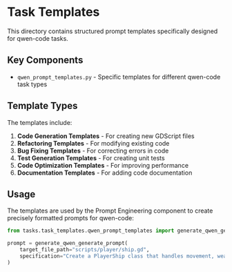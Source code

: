 # Task Templates

This directory contains structured prompt templates specifically designed for qwen-code tasks.

## Key Components

- `qwen_prompt_templates.py` - Specific templates for different qwen-code task types

## Template Types

The templates include:

1. **Code Generation Templates** - For creating new GDScript files
2. **Refactoring Templates** - For modifying existing code
3. **Bug Fixing Templates** - For correcting errors in code
4. **Test Generation Templates** - For creating unit tests
5. **Code Optimization Templates** - For improving performance
6. **Documentation Templates** - For adding code documentation

## Usage

The templates are used by the Prompt Engineering component to create precisely formatted prompts for qwen-code:

```python
from tasks.task_templates.qwen_prompt_templates import generate_qwen_generate_prompt

prompt = generate_qwen_generate_prompt(
    target_file_path="scripts/player/ship.gd",
    specification="Create a PlayerShip class that handles movement, weapons, and health"
)
```